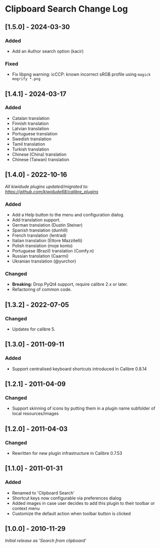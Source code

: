 # Clipboard Search Change Log

## [1.5.0] - 2024-03-30
### Added
- Add an Author search option (kacir)
### Fixed
- Fix libpng warning: icCCP: known incorrect sRGB profile using `magick mogrify *.png`

## [1.4.1] - 2024-03-17
### Added
- Catalan translation
- Finnish translation
- Latvian translation
- Portuguese translation
- Swedish translation
- Tamil translation
- Turkish translation
- Chinese (China) translation
- Chinese (Taiwan) translation

## [1.4.0] - 2022-10-16
_All kiwidude plugins updated/migrated to: https://github.com/kiwidude68/calibre_plugins_
### Added
- Add a Help button to the menu and configuration dialog.
- Add translation support.
- German translation (Dustin Steiner)
- Spanish translation (dunhill)
- French translation (lentrad)
- Italian translation (Ettore Mazzitelli)
- Polish translation (moje konto)
- Portuguese (Brazil) translation (Comfy.n)
- Russian translation (Caarmi)
- Ukranian translation (@yurchor)
### Changed
- **Breaking:** Drop PyQt4 support, require calibre 2.x or later.
- Refactoring of common code.

## [1.3.2] - 2022-07-05
### Changed
- Updates for calibre 5.

## [1.3.0] - 2011-09-11
### Added
- Support centralised keyboard shortcuts introduced in Calibre 0.8.14

## [1.2.1] - 2011-04-09
### Changed
- Support skinning of icons by putting them in a plugin name subfolder of local resources/images

## [1.2.0] - 2011-04-03
### Changed
- Rewritten for new plugin infrastructure in Calibre 0.7.53

## [1.1.0] - 2011-01-31
### Added
- Renamed to 'Clipboard Search'
- Shortcut keys now configurable via preferences dialog
- Added images in case user decides to add this plugin to their toolbar or context menu
- Customize the default action when toolbar button is clicked

## [1.0.0] - 2010-11-29
_Initial release as 'Search from clipboard'_
